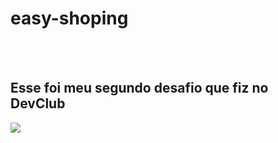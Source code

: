 <h1>easy-shoping</h1>
<br>
<br>
<h2>Esse foi meu segundo desafio que fiz no DevClub</h2>

<img src="https://github.com/RamonAraujo89/easy-shoping/blob/master/ImgC.PNG" />
